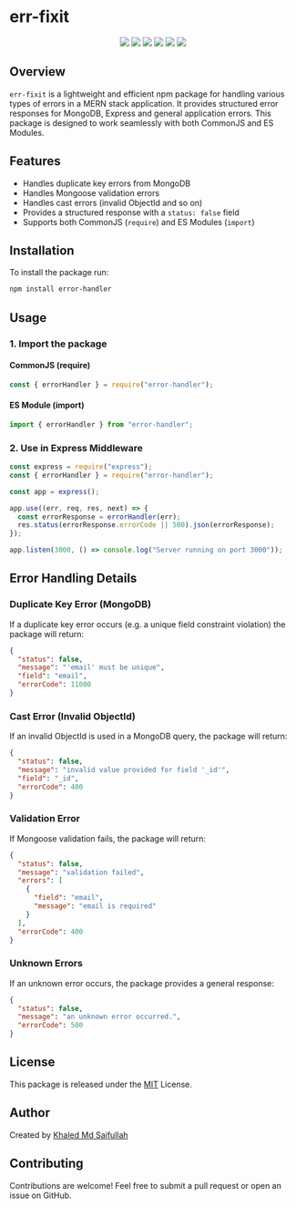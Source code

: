 # err-fixit

<p align="center">
  <img src="https://img.shields.io/badge/Express.js-000000?style=for-the-badge&logo=express&logoColor=white" />
  <img src="https://img.shields.io/badge/MERN-3C873A?style=for-the-badge&logo=mongodb&logoColor=white" />
  <img src="https://img.shields.io/badge/Error%20Handling-FF5733?style=for-the-badge" />
  <img src="https://img.shields.io/badge/API-0052CC?style=for-the-badge&logo=postman&logoColor=white" />
  <img src="https://img.shields.io/badge/npm-CB3837?style=for-the-badge&logo=npm&logoColor=white" />
  <img src="https://img.shields.io/badge/Open%20Source-0078D4?style=for-the-badge&logo=opensourceinitiative&logoColor=white" />
</p>

## Overview

`err-fixit` is a lightweight and efficient npm package for handling various types of errors in a MERN stack application. It provides structured error responses for MongoDB, Express and general application errors. This package is designed to work seamlessly with both CommonJS and ES Modules.

## Features

- Handles duplicate key errors from MongoDB
- Handles Mongoose validation errors
- Handles cast errors (invalid ObjectId and so on)
- Provides a structured response with a `status: false` field
- Supports both CommonJS (`require`) and ES Modules (`import`)

## Installation

To install the package run:

```sh
npm install error-handler
```

## Usage

### 1. Import the package

#### CommonJS (require)

```js
const { errorHandler } = require("error-handler");
```

#### ES Module (import)

```js
import { errorHandler } from "error-handler";
```

### 2. Use in Express Middleware

```js
const express = require("express");
const { errorHandler } = require("error-handler");

const app = express();

app.use((err, req, res, next) => {
  const errorResponse = errorHandler(err);
  res.status(errorResponse.errorCode || 500).json(errorResponse);
});

app.listen(3000, () => console.log("Server running on port 3000"));
```

## Error Handling Details

### Duplicate Key Error (MongoDB)

If a duplicate key error occurs (e.g. a unique field constraint violation) the package will return:

```json
{
  "status": false,
  "message": "'email' must be unique",
  "field": "email",
  "errorCode": 11000
}
```

### Cast Error (Invalid ObjectId)

If an invalid ObjectId is used in a MongoDB query, the package will return:

```json
{
  "status": false,
  "message": "invalid value provided for field '_id'",
  "field": "_id",
  "errorCode": 400
}
```

### Validation Error

If Mongoose validation fails, the package will return:

```json
{
  "status": false,
  "message": "validation failed",
  "errors": [
    {
      "field": "email",
      "message": "email is required"
    }
  ],
  "errorCode": 400
}
```

### Unknown Errors

If an unknown error occurs, the package provides a general response:

```json
{
  "status": false,
  "message": "an unknown error occurred.",
  "errorCode": 500
}
```

## License

This package is released under the [MIT](https://mit-license.org/) License.

## Author

Created by [Khaled Md Saifullah](https://github.com/km-saifullah)

## Contributing

Contributions are welcome! Feel free to submit a pull request or open an issue on GitHub.

